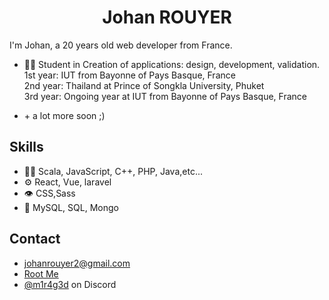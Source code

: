 
<p >
  <h1 align="center">Johan ROUYER</h1>
<p/>

I'm Johan, a 20 years old web developer from France.

- 👨‍💻 Student in Creation of applications: design, development, validation.
  <br>
  1st year: IUT from Bayonne of Pays Basque, France
  <br>
  2nd year: Thailand at Prince of Songkla University, Phuket
  <br>
  3rd year: Ongoing year at IUT from Bayonne of Pays Basque, France
- <p>+ a lot more soon ;)</p>

## Skills
- 👨‍💻 Scala, JavaScript, C++, PHP, Java,etc...
- ⚙️ React, Vue, laravel
- 👁️ CSS,Sass
- 💽 MySQL, SQL, Mongo

## Contact
- johanrouyer2@gmail.com
- [Root Me](https://www.root-me.org/m1r4g3)
- [@m1r4g3d](https://discord.com/users/744892863367872552) on Discord
